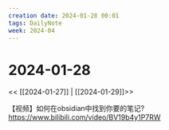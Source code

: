 ```yaml
---
creation date: 2024-01-28 00:01
tags: DailyNote
week: 2024-04
---
```


# 2024-01-28

<< [[2024-01-27]] | [[2024-01-29]]>>

【视频】如何在obsidian中找到你要的笔记? https://www.bilibili.com/video/BV19b4y1P7RW


